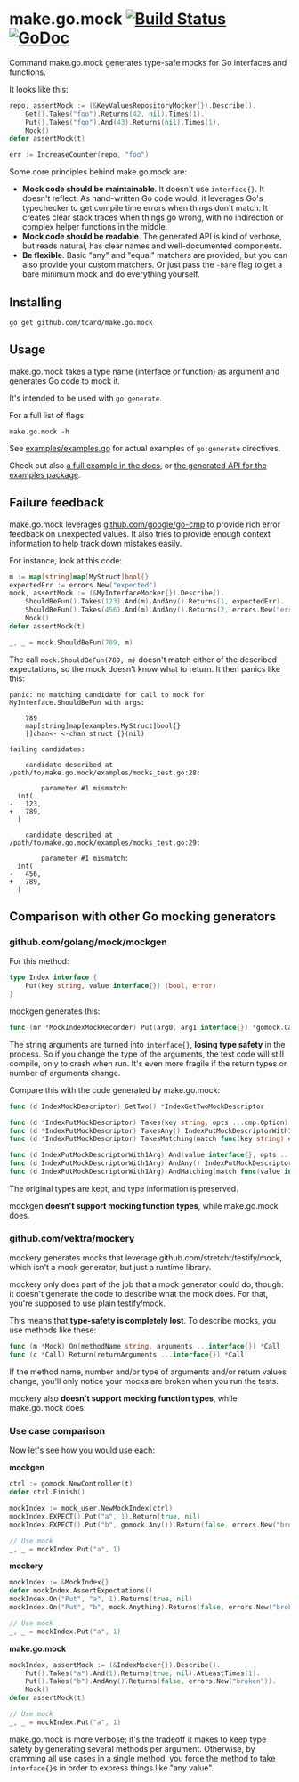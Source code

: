 # make.go.mock [![Build Status](https://secure.travis-ci.org/tcard/make.go.mock.svg?branch=master)](http://travis-ci.org/tcard/make.go.mock) [![GoDoc](https://godoc.org/github.com/tcard/make.go.mock?status.svg)](https://godoc.org/github.com/tcard/make.go.mock)

Command make.go.mock generates type-safe mocks for Go interfaces and functions.

It looks like this:

```go
repo, assertMock := (&KeyValuesRepositoryMocker{}).Describe().
	Get().Takes("foo").Returns(42, nil).Times(1).
	Put().Takes("foo").And(43).Returns(nil).Times(1).
	Mock()
defer assertMock(t)

err := IncreaseCounter(repo, "foo")
```

Some core principles behind make.go.mock are:

* **Mock code should be maintainable**. It doesn't use `interface{}`. It doesn't reflect. As hand-written Go code would, it leverages Go's typechecker to get compile time errors when things don't match. It creates clear stack traces when things go wrong, with no indirection or complex helper functions in the middle.
* **Mock code should be readable**. The generated API is kind of verbose, but reads natural, has clear names and well-documented components.
* **Be flexible**. Basic "any" and "equal" matchers are provided, but you can also provide your custom matchers. Or just pass the `-bare` flag to get a bare minimum mock and do everything yourself.

## Installing

```
go get github.com/tcard/make.go.mock
```

## Usage

make.go.mock takes a type name (interface or function) as argument and generates Go code to mock it.

It's intended to be used with `go generate`.

For a full list of flags:

```
make.go.mock -h
```

See [examples/examples.go](https://github.com/tcard/make.go.mock/tree/master/examples/examples.go) for actual examples of `go:generate` directives.

Check out also [a full example in the docs](https://godoc.org/github.com/tcard/make.go.mock/examples#ex-package), or [the generated API for the examples package](https://godoc.org/github.com/tcard/make.go.mock/examples/generated).

## Failure feedback

make.go.mock leverages [github.com/google/go-cmp](https://github.com/google/go-cmp) to provide rich error feedback on unexpected values. It also tries to provide enough context information to help track down mistakes easily.

For instance, look at this code:

```go
m := map[string]map[MyStruct]bool{}
expectedErr := errors.New("expected")
mock, assertMock := (&MyInterfaceMocker{}).Describe().
	ShouldBeFun().Takes(123).And(m).AndAny().Returns(1, expectedErr).
	ShouldBeFun().Takes(456).And(m).AndAny().Returns(2, errors.New("err 2")).
	Mock()
defer assertMock(t)

_, _ = mock.ShouldBeFun(789, m)
```

The call `mock.ShouldBeFun(789, m)` doesn't match either of the described expectations, so the mock doesn't know what to return. It then panics like this:

```
panic: no matching candidate for call to mock for MyInterface.ShouldBeFun with args:

	789
	map[string]map[examples.MyStruct]bool{}
	[]chan<- <-chan struct {}(nil)

failing candidates:

	candidate described at /path/to/make.go.mock/examples/mocks_test.go:28:

		parameter #1 mismatch:
  int(
- 	123,
+ 	789,
  )

	candidate described at /path/to/make.go.mock/examples/mocks_test.go:29:

		parameter #1 mismatch:
  int(
- 	456,
+ 	789,
  )
```

## Comparison with other Go mocking generators

### github.com/golang/mock/mockgen

For this method:

```go
type Index interface {
	Put(key string, value interface{}) (bool, error)
}
```

mockgen generates this:

```go
func (mr *MockIndexMockRecorder) Put(arg0, arg1 interface{}) *gomock.Call
```

The string arguments are turned into `interface{}`, **losing type safety** in the process. So if you change the type of the arguments, the test code will still compile, only to crash when run. It's even more fragile if the return types or number of arguments change.

Compare this with the code generated by make.go.mock:

```go
func (d IndexMockDescriptor) GetTwo() *IndexGetTwoMockDescriptor

func (d *IndexPutMockDescriptor) Takes(key string, opts ...cmp.Option) IndexPutMockDescriptorWith1Arg
func (d *IndexPutMockDescriptor) TakesAny() IndexPutMockDescriptorWith1Arg
func (d *IndexPutMockDescriptor) TakesMatching(match func(key string) error) IndexPutMockDescriptorWith1Arg

func (d IndexPutMockDescriptorWith1Arg) And(value interface{}, opts ...cmp.Option) IndexPutMockDescriptorWith2Args
func (d IndexPutMockDescriptorWith1Arg) AndAny() IndexPutMockDescriptorWith2Args
func (d IndexPutMockDescriptorWith1Arg) AndMatching(match func(value interface{}) error) IndexPutMockDescriptorWith2Args
```

The original types are kept, and type information is preserved.

mockgen **doesn't support mocking function types**, while make.go.mock does.

### github.com/vektra/mockery

mockery generates mocks that leverage github.com/stretchr/testify/mock, which isn't a mock generator, but just a runtime library.

mockery only does part of the job that a mock generator could do, though: it doesn't generate the code to describe what the mock does. For that, you're supposed to use plain testify/mock.

This means that **type-safety is completely lost**. To describe mocks, you use methods like these:

```go
func (m *Mock) On(methodName string, arguments ...interface{}) *Call
func (c *Call) Return(returnArguments ...interface{}) *Call
```

If the method name, number and/or type of arguments and/or return values change, you'll only notice your mocks are broken when you run the tests.

mockery also **doesn't support mocking function types**, while make.go.mock does.

### Use case comparison

Now let's see how you would use each:

**mockgen**

```go
ctrl := gomock.NewController(t)
defer ctrl.Finish()

mockIndex := mock_user.NewMockIndex(ctrl)
mockIndex.EXPECT().Put("a", 1).Return(true, nil)
mockIndex.EXPECT().Put("b", gomock.Any()).Return(false, errors.New("broken"))

// Use mock
_, _ = mockIndex.Put("a", 1)
```

**mockery**

```go
mockIndex := &MockIndex{}
defer mockIndex.AssertExpectations()
mockIndex.On("Put", "a", 1).Returns(true, nil)
mockIndex.On("Put", "b", mock.Anything).Returns(false, errors.New("broken"))

// Use mock
_, _ = mockIndex.Put("a", 1)
```

**make.go.mock**

```go
mockIndex, assertMock := (&IndexMocker{}).Describe().
	Put().Takes("a").And(1).Returns(true, nil).AtLeastTimes(1).
	Put().Takes("b").AndAny().Returns(false, errors.New("broken")).
	Mock()
defer assertMock(t)

// Use mock
_, _ = mockIndex.Put("a", 1)
```

make.go.mock is more verbose; it's the tradeoff it makes to keep type safety by generating several methods per argument. Otherwise, by cramming all use cases in a single method, you force the method to take `interface{}`s in order to express things like "any value".

